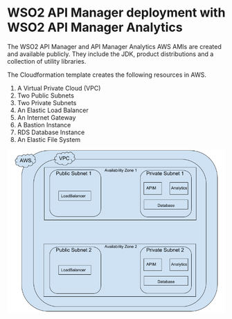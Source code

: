# WSO2 API Manager deployment with WSO2 API Manager Analytics

The WSO2 API Manager and API Manager Analytics AWS AMIs are created and available publicly.
They include the JDK, product distributions and a collection of utility libraries.

The Cloudformation template creates the following resources in AWS.

1. A Virtual Private Cloud (VPC)
2. Two Public Subnets
3. Two Private Subnets
4. An Elastic Load Balancer
5. An Internet Gateway
6. A Bastion Instance
7. RDS Database Instance
8. An Elastic File System

![vpc](images/vpc.png)
